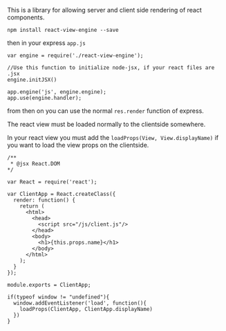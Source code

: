 
This is a library for allowing server and client side rendering of react components.

    npm install react-view-engine --save

then in your express ```app.js```

    var engine = require('./react-view-engine');

    //Use this function to initialize node-jsx, if your react files are .jsx
    engine.initJSX()

    app.engine('js', engine.engine);
    app.use(engine.handler);

from then on you can use the normal ```res.render``` function of express.

The react view must be loaded normally to the clientside somewhere.

In your react view you must add the ```loadProps(View, View.displayName)``` if you want to load the view props on the clientside.

    /**
     * @jsx React.DOM
    */

    var React = require('react');

    var ClientApp = React.createClass({
      render: function() {
        return (
          <html>
            <head>
              <script src="/js/client.js"/>
            </head>
            <body>
              <h1>{this.props.name}</h1>
            </body>
          </html>
        );
      }
    });

    module.exports = ClientApp;

    if(typeof window != "undefined"){
      window.addEventListener('load', function(){
        loadProps(ClientApp, ClientApp.displayName)
      })
    }

